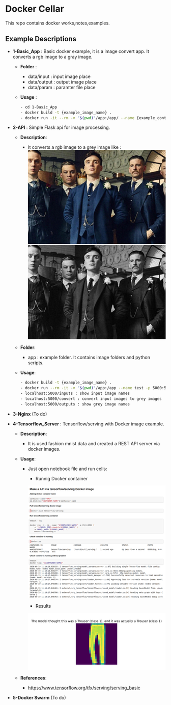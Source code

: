 # Docker Cellar

This repo contains docker works,notes,examples.

## Example Descriptions

- **1-Basic_App** : Basic docker example, it is a image convert app. It converts a rgb image to a gray image.
  
  - **Folder** :

    - data/input : input image place
    - data/output : output image place
    - data/param : paramter file place

  - **Usage** :

    ``` bash
    - cd 1-Basic_App
    - docker build -t {example_image_name} .
    - docker run -it --rm -v "$(pwd)"/app:/app/ --name {example_container_name} {example_image_name}
    ```

- **2-API** : Simple Flask api for image processing.

  - **Description**:
    - It converts a rgb image to a grey image like :
     ![image_converted](2-API/app/project/api_uploaded_files/test_image.jpg)
     ![image_converted](2-API/app/project/api_converted_files/test_image_grey.jpg)
  
  - **Folder**:
  
    - app : example folder. It contains image folders and python scripts.

  - **Usage**:

    ```Bash
    - docker build -t {example_image_name} .
    - docker run --rm -it -v "$(pwd)"/app:/app --name test -p 5000:5000 {example_image_name} 
    - localhost:5000/inputs : show input image names
    - localhost:5000/convert : convert input images to grey images
    - localhost:5000/outputs : show grey image names
    ```

- **3-Nginx** (To do)

- **4-Tensorflow_Server** : Tensorflow/serving with Docker image example.

  - **Description**:
  
    - It is used fashion mnist data and created a REST API server via docker images.
    
  - **Usage**:
  
    - Just open notebook file and run cells:
    
      - Runnig Docker container
      
      ![api_image](4-Tensorflow_Server/images/api_docker.png)
      
      - Results
      
      ![results](4-Tensorflow_Server/images/api_trouser.png)
      
      
  - **References**:
    - https://www.tensorflow.org/tfx/serving/serving_basic
    
- **5-Docker Swarm** (To do)
